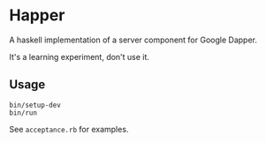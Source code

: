 # Happer

A haskell implementation of a server component for Google Dapper.

It's a learning experiment, don't use it.

## Usage

    bin/setup-dev
    bin/run

See `acceptance.rb` for examples.
